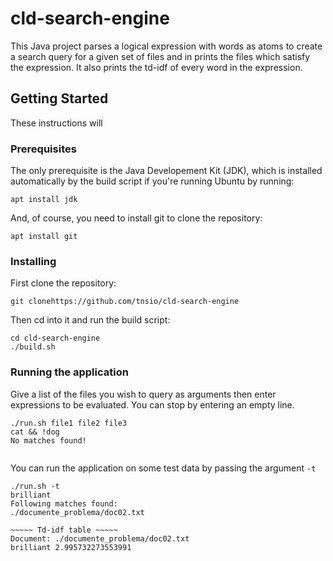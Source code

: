 # cld-search-engine

This Java project parses a logical expression with words as atoms to create
a search query for a given set of files and in prints the files which satisfy the
expression. It also prints the td-idf of every word in the expression.

## Getting Started

These instructions will 

### Prerequisites

The only prerequisite is the Java Developement Kit (JDK), which is installed
automatically by the build script if you're running Ubuntu by running:

```
apt install jdk
```

And, of course, you need to install git to clone the repository:
```
apt install git
```

### Installing

First clone the repository:
```
git clonehttps://github.com/tnsio/cld-search-engine

```
Then cd into it and run the build script:

```
cd cld-search-engine
./build.sh
```

### Running the application

Give a list of the files you wish to query as arguments
then enter expressions to be evaluated. You can stop by entering 
an empty line.

```
./run.sh file1 file2 file3
cat && !dog
No matches found!


```

You can run the application on some test data by passing the argument `-t`
```
./run.sh -t
brilliant
Following matches found:
./documente_problema/doc02.txt

~~~~~ Td-idf table ~~~~~
Document: ./documente_problema/doc02.txt
brilliant 2.995732273553991


```
